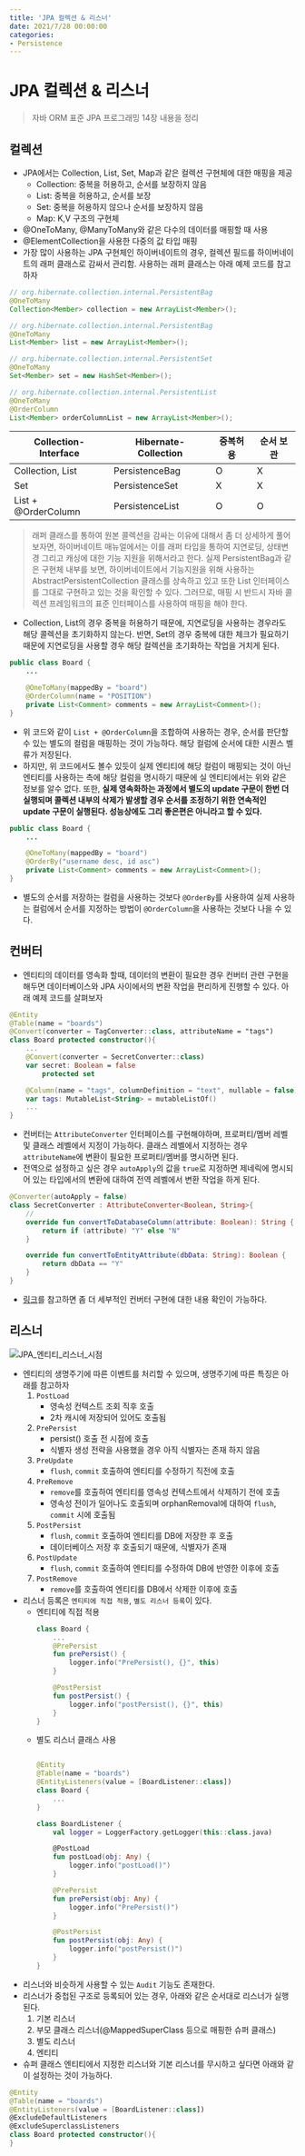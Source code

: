 ```yaml
---
title: 'JPA 컬렉션 & 리스너'
date: 2021/7/28 00:00:00
categories:
- Persistence
---
```


# JPA 컬렉션 & 리스너

> 자바 ORM 표준 JPA 프로그래밍 14장 내용을 정리

## 컬렉션
- JPA에서는 Collection, List, Set, Map과 같은 컬렉션 구현체에 대한 매핑을 제공
  * Collection: 중복을 허용하고, 순서를 보장하지 않음
  * List: 중복을 허용하고, 순서를 보장
  * Set: 중복을 허용하지 않으나 순서를 보장하지 않음
  * Map: K,V 구조의 구현체
- @OneToMany, @ManyToMany와 같은 다수의 데이터를 매핑할 때 사용
- @ElementCollection을 사용한 다중의 값 타입 매핑
- 가장 많이 사용하는 JPA 구현체인 하이버네이트의 경우, 컬렉션 필드를 하이버네이트의 래퍼 클래스로 감싸서 관리함. 사용하는 래퍼 클래스는 아래 예제 코드를 참고하자
```java
// org.hibernate.collection.internal.PersistentBag
@OneToMany
Collection<Member> collection = new ArrayList<Member>();

// org.hibernate.collection.internal.PersistentBag
@OneToMany
List<Member> list = new ArrayList<Member>();

// org.hibernate.collection.internal.PersistentSet
@OneToMany
Set<Member> set = new HashSet<Member>();

// org.hibernate.collection.internal.PersistentList
@OneToMany
@OrderColumn
List<Member> orderColumnList = new ArrayList<Member>();
```

| Collection-Interface  | Hibernate-Collection  | 중복허용  | 순서 보관  |
|----------------------|---|---|---|
| Collection, List     | PersistenceBag   | O | X |
| Set                  | PersistenceSet   | X | X |
| List + @OrderColumn  | PersistenceList  | O | O |


> 래퍼 클래스를 통하여 원본 콜렉션을 감싸는 이유에 대해서 좀 더 상세하게 풀어보자면, 하이버네이트 매뉴얼에서는 이를 래퍼 타입을 통하여 지연로딩, 상태변경 그리고 캐싱에 대한 기능 지원을 위해서라고 한다. 
> 실제 PersistentBag과 같은 구현체 내부를 보면, 하이버네이트에서 기능지원을 위해 사용하는 AbstractPersistentCollection 클래스를 상속하고 있고 또한 List 인터페이스를 그대로 구현하고 있는 것을 확인할 수 있다. 그러므로, 매핑 시 반드시 자바 콜렉션 프레임워크의 표준 인터페이스를 사용하여 매핑을 해야 한다.

- Collection, List의 경우 중복을 허용하기 때문에, 지연로딩을 사용하는 경우라도 해당 콜렉션을 초기화하지 않는다. 반면, Set의 경우 중복에 대한 체크가 필요하기 때문에 지연로딩을 사용할 경우 해당 컬렉션을 초기화하는 작업을 거치게 된다.

```java
public class Board {
	...

	@OneToMany(mappedBy = "board")
	@OrderColumn(name = "POSITION")
	private List<Comment> comments = new ArrayList<Comment>();
}
```
- 위 코드와 같이 `List + @OrderColumn`을 조합하여 사용하는 경우, 순서를 판단할 수 있는 별도의 컬럼을 매핑하는 것이 가능하다. 해당 컬럼에 순서에 대한 시퀀스 벨류가 저장된다. 
- 하지만, 위 코드에서도 볼수 있듯이 실제 엔티티에 해당 컬럼이 매핑되는 것이 아닌 엔티티를 사용하는 측에 해당 컬럼을 명시하기 때문에 실 엔티티에서는 위와 같은 정보를 알수 없다. 또한, **실제 영속화하는 과정에서 별도의 update 구문이 한번 더 실행되며 콜렉션 내부의 삭제가 발생할 경우 순서를 조정하기 위한 연속적인 update 구문이 실행된다. 성능상에도 그리 좋은편은 아니라고 할 수 있다.**

```java
public class Board {
	...

	@OneToMany(mappedBy = "board")
	@OrderBy("username desc, id asc")
	private List<Comment> comments = new ArrayList<Comment>();
}
```
- 별도의 순서를 저장하는 컬럼을 사용하는 것보다 `@OrderBy`를 사용하여 실제 사용하는 컬럼에서 순서를 지정하는 방법이 `@OrderColumn`을 사용하는 것보다 나을 수 있다.

## 컨버터
- 엔티티의 데이터를 영속화 할때, 데이터의 변환이 필요한 경우 컨버터 관련 구현을 해두면 데이터베이스와 JPA 사이에서의 변환 작업을 편리하게 진행할 수 있다. 아래 예제 코드를 살펴보자
```kotlin
@Entity
@Table(name = "boards")
@Convert(converter = TagConverter::class, attributeName = "tags")
class Board protected constructor(){
	...
	@Convert(converter = SecretConverter::class)
	var secret: Boolean = false
		protected set

	@Column(name = "tags", columnDefinition = "text", nullable = false)
	var tags: MutableList<String> = mutableListOf()
	...
}
```

- 컨버터는 `AttributeConverter` 인터페이스를 구현해야하며, 프로퍼티/멤버 레벨 및 클래스 레벨에서 지정이 가능하다. 클래스 레벨에서 지정하는 경우 `attributeName`에 변환이 필요한 프로퍼티/멤버를 명시하면 된다.
- 전역으로 설정하고 싶은 경우 `autoApply`의 값을 `true`로 지정하면 제네릭에 명시되어 있는 타입에서의 변환에 대하여 전역 레벨에서 변환 작업을 하게 된다. 

```kotlin
@Converter(autoApply = false)
class SecretConverter : AttributeConverter<Boolean, String>{
	// 
	override fun convertToDatabaseColumn(attribute: Boolean): String {
		return if (attribute) "Y" else "N"
	}

	override fun convertToEntityAttribute(dbData: String): Boolean {
		return dbData == "Y"
	}
}
```
- [링크](https://docs.oracle.com/javaee/7/api/javax/persistence/Convert.html)를 참고하면 좀 더 세부적인 컨버터 구현에 대한 내용 확인이 가능하다.

## 리스너
![JPA_엔티티_리스너_시점](https://i.imgur.com/kdrVtQ8.png)
- 엔티티의 생명주기에 따른 이벤트를 처리할 수 있으며, 생명주기에 따른 특징은 아래를 참고하자
  1. `PostLoad`
     - 영속성 컨텍스트 조회 직후 호출
     - 2차 캐시에 저장되어 있어도 호출됨
  2. `PrePersist`
     - persist() 호출 전 시점에 호출
     - 식별자 생성 전략을 사용했을 경우 아직 식별자는 존재 하지 않음
  3. `PreUpdate`
     - `flush`, `commit` 호출하여 엔티티를 수정하기 직전에 호출
  4. `PreRemove`
     - `remove`를 호출하여 엔티티를 영속성 컨텍스트에서 삭제하기 전에 호출
     - 영속성 전이가 일어나도 호출되며 orphanRemoval에 대하여 `flush`, `commit` 시에 호출됨
  5. `PostPersist`
     - `flush`, `commit` 호출하여 엔티티를 DB에 저장한 후 호출
     - 데이터베이스 저장 후 호출되기 때문에, 식별자가 존재
  6. `PostUpdate`
     - `flush`, `commit` 호출하여 엔티티를 수정하여 DB에 반영한 이후에 호출
  7. `PostRemove`
     - `remove`를 호출하여 엔티티를 DB에서 삭제한 이후에 호출
- 리스너 등록은 `엔티티에 직접 적용`, `별도 리스너 등록`이 있다.
  - 엔티티에 직접 적용
	```kotlin
	class Board {
		...
		@PrePersist
		fun prePersist() {
			logger.info("PrePersist(), {}", this)
		}

		@PostPersist
		fun postPersist() {
			logger.info("postPersist(), {}", this)
		}
	}
	```
  - 별도 리스너 클래스 사용
	```kotlin

	@Entity
	@Table(name = "boards")
	@EntityListeners(value = [BoardListener::class])
	class Board {
		...
	}

	class BoardListener {
		val logger = LoggerFactory.getLogger(this::class.java)

		@PostLoad
		fun postLoad(obj: Any) {
			logger.info("postLoad()")
		}

		@PrePersist
		fun prePersist(obj: Any) {
			logger.info("PrePersist()")
		}

		@PostPersist
		fun postPersist(obj: Any) {
			logger.info("postPersist()")
		}
	}
	```
- 리스너와 비슷하게 사용할 수 있는 `Audit` 기능도 존재한다.
- 리스너가 중첩된 구조로 등록되어 있는 경우, 아래와 같은 순서대로 리스너가 실행된다.
  1. 기본 리스너
  2. 부모 클래스 리스너(@MappedSuperClass 등으로 매핑한 슈퍼 클래스)
  3. 별도 리스너
  4. 엔티티
- 슈퍼 클래스 엔티티에서 지정한 리스너와 기본 리스너를 무시하고 싶다면 아래와 같이 설정하는 것이 가능하다.
```kotlin
@Entity
@Table(name = "boards")
@EntityListeners(value = [BoardListener::class])
@ExcludeDefaultListeners
@ExcludeSuperclassListeners
class Board protected constructor(){
}
```